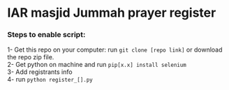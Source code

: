 # IAR masjid Jummah prayer register

### Steps to enable script:

1- Get this repo on your computer: run `git clone [repo link]` or download the repo zip file. </br>
2- Get python on machine and run `pip[x.x] install selenium` </br>
3- Add registrants info </br>
4- run `python register_[].py` </br>
